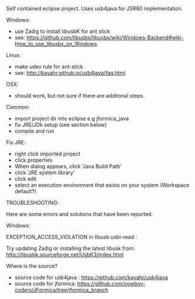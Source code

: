 Self contained eclipse project. Uses usb4java for JSR80 implementation. 

Windows:
- use Zadig to install libusbK for ant stick
- see:  https://github.com/libusbx/libusbx/wiki/Windows-Backend#wiki-How_to_use_libusbx_on_Windows

Linux:
- make udev rule for ant-stick
- see: http://kayahr.github.io/usb4java/faq.html

OSX:
- should work, but not sure if there are additonal steps. 

Common:
- import project dir into eclipse e.g jformica_java
- fix JRE/JDk setup (see section below)
- compile and run

Fix JRE:
- right click imported project
- click properties
- When dialog appears, click 'Java Build Path'
- click 'JRE system library'
- click edit
- select an execution environment that exists on your system (Workspace default?)

TROUBLESHOOTING:

Here are some errors and solutions that have been reported.

Windows:

EXCEPTION_ACCESS_VIOLATION in libusb usbi-read :

Try updating Zadig or installing the latest libusk from: http://libusbk.sourceforge.net/UsbK3/index.html


Where is the source?

- source code for usb4java : https://github.com/kayahr/usb4java
- source code for jformica: https://github.com/cowboy-coders/JFormica/tree/jformica_branch
